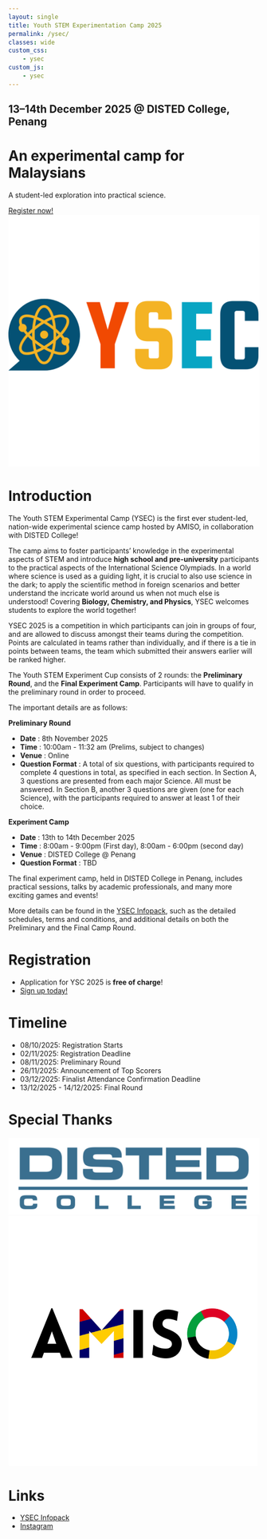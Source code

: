 ```yaml
---
layout: single
title: Youth STEM Experimentation Camp 2025
permalink: /ysec/
classes: wide
custom_css:
    - ysec
custom_js:
    - ysec
---
```


<div id="hero">
  <div id="countdown">
    <h2>13–14th December 2025 @ DISTED College, Penang</h2>
    <h1>An experimental camp for Malaysians</h1>
    <p>A student-led exploration into practical science.</p>
    <a href="https://forms.cloud.microsoft/r/Crfjj8ydZf" target="_blank">Register now!</a>
</div>

<div id="logo">
    <img src="/assets/images/ysec/ysec-logo.png" alt="YSC Logo" />
  </div>
</div>


# Introduction
The Youth STEM Experimental Camp (YSEC) is the first ever student-led, nation-wide experimental science camp hosted by AMISO, in collaboration with DISTED College!

The camp aims to foster participants’ knowledge in the experimental aspects of STEM and introduce **high school and pre-university** participants to the practical aspects of the International Science Olympiads. In a world where science is used as a guiding light, it is crucial to also use science in the dark; to apply the scientific method in foreign scenarios and better understand the incricate world around us when not much else is understood! Covering **Biology, Chemistry, and Physics**, YSEC welcomes students to explore the world together!

YSEC 2025 is a competition in which participants can join in groups of four, and are allowed to discuss amongst their teams during the competition. Points are calculated in teams rather than individually, and if there is a tie in points between teams, the team which submitted their answers earlier will be ranked higher.

The Youth STEM Experiment Cup consists of 2 rounds: the **Preliminary Round**, and the **Final Experiment Camp**. Participants will have to qualify in the preliminary round in order to proceed.

The important details are as follows:

**Preliminary Round**
- **Date**			: 8th November 2025
- **Time**			: 10:00am - 11:32 am (Prelims, subject to changes)
- **Venue**			: Online
- **Question Format**			: A total of six questions, with participants required to complete 4 questions in total, as specified in each section. In Section A, 3 questions are presented from each major Science. All must be answered. In Section B, another 3 questions are given (one for each Science), with the participants required to answer at least 1 of their choice.


**Experiment Camp**
- **Date**			: 13th to 14th December 2025
- **Time**			: 8:00am - 9:00pm (First day), 8:00am - 6:00pm (second day)
- **Venue**			: DISTED College @ Penang
- **Question Format**			: TBD

The final experiment camp, held in DISTED College in Penang, includes practical sessions, talks by academic professionals, and many more exciting games and events!

More details can be found in the [YSEC Infopack](https://docs.google.com/document/d/1XweflOj6oGHsjTC0Otnj5n0px4bJBVy18-oPrsRpiVM/edit?usp=sharing), such as the detailed schedules, terms and conditions, and additional details on both the Preliminary and the Final Camp Round.


# Registration
- Application for YSC 2025 is **free of charge**!
- [Sign up today!](https://forms.cloud.microsoft/r/Crfjj8ydZf)


# Timeline
- 08/10/2025: Registration Starts
- 02/11/2025: Registration Deadline
- 08/11/2025: Preliminary Round
- 26/11/2025: Announcement of Top Scorers
- 03/12/2025: Finalist Attendance Confirmation Deadline
- 13/12/2025 - 14/12/2025: Final Round


# Special Thanks
<div id="logos">
    <img src="/assets/images/ysec/disted.png" alt="Disted Logo"/>
    <img src="/assets/images/amiso-logo.png" alt="AMISO Logo"/>
</div>


# Links
- [YSEC Infopack](https://docs.google.com/document/d/1XweflOj6oGHsjTC0Otnj5n0px4bJBVy18-oPrsRpiVM/edit?usp=sharing)
- [Instagram](https://instagram.com/youthstemexperimentcamp)
